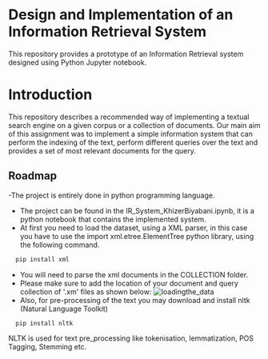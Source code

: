 
# Design and Implementation of an Information Retrieval System


This repository provides a prototype of an Information Retrieval system designed using Python Jupyter notebook.



#  Introduction


This repository describes a recommended way of implementing a textual search engine on a given corpus or a collection of documents. Our main aim of this assignment was to implement a simple information system that can perform the indexing of the text, perform different queries over the text and provides a set of most relevant documents for the query.

## Roadmap

-The project is entirely done in python programming language.
- The project can be found in the IR_System_KhizerBiyabani.ipynb, it is a python notebook that contains the implemented system.
- At first you need to load the dataset, using a XML parser, in this case you have to use the import xml.etree.ElementTree python library, using the following command.
```bash
  pip install xml
```
- You will need to parse the xml documents in the COLLECTION folder. 
- Please make sure to add the location of your document and query collection of '.xm' files as shown below:
![loadingthe_data](https://user-images.githubusercontent.com/39568831/156712815-20b94730-67f9-4d1e-be7a-6530204e5864.jpg)
- Also, for pre-processing of the text you may download and install nltk (Natural Language Toolkit)
```bash
  pip install nltk
```
NLTK is used for text pre_processing like tokenisation, lemmatization, POS Tagging, Stemming etc.




